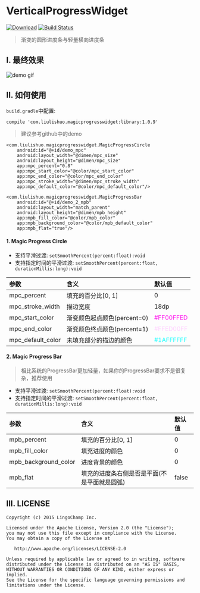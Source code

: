 # VerticalProgressWidget

[![Download][bintray_svg]][bintray_link]
[![Build Status][build_status_svg]][build_status_link]

> 渐变的圆形进度条与轻量横向进度条

## I. 最终效果

![demo gif][demo_gif]

## II. 如何使用

`build.gradle`中配置:

```
compile 'com.liulishuo.magicprogresswidget:library:1.0.9'
```

> 建议参考github中的demo

```
<com.liulishuo.magicprogresswidget.MagicProgressCircle
    android:id="@+id/demo_mpc"
    android:layout_width="@dimen/mpc_size"
    android:layout_height="@dimen/mpc_size"
    app:mpc_percent="0.8"
    app:mpc_start_color="@color/mpc_start_color"
    app:mpc_end_color="@color/mpc_end_color"
    app:mpc_stroke_width="@dimen/mpc_stroke_width"
    app:mpc_default_color="@color/mpc_default_color"/>

<com.liulishuo.magicprogresswidget.MagicProgressBar
    android:id="@+id/demo_2_mpb"
    android:layout_width="match_parent"
    android:layout_height="@dimen/mpb_height"
    app:mpb_fill_color="@color/mpb_color"
    app:mpb_background_color="@color/mpb_default_color"
    app:mpb_flat="true"/>
```

#### 1. Magic Progress Circle

- 支持平滑过渡: `setSmoothPercent(percent:float):void`
- 支持指定时间的平滑过渡: `setSmoothPercent(percent:float, durationMillis:long):void`

| 参数 | 含义 | 默认值 |
| :--- | :--- | :--- |
| mpc_percent | 填充的百分比[0, 1] | 0 |
| mpc_stroke_width | 描边宽度 | 18dp |
| mpc_start_color | 渐变颜色起点颜色(percent=0) | <font color="#FF00FFED">#FF00FFED</font> |
| mpc_end_color | 渐变颜色终点颜色(percent=1) | <font color="#FFED00FF">#FFED00FF</font> |
| mpc_default_color | 未填充部分的描边的颜色 | <font color="#1AFFFFFF">#1AFFFFFF</font> |

#### 2. Magic Progress Bar

> 相比系统的ProgressBar更加轻量，如果你的ProgressBar要求不是很复杂，推荐使用

- 支持平滑过渡: `setSmoothPercent(percent:float):void`
- 支持指定时间的平滑过渡: `setSmoothPercent(percent:float, durationMillis:long):void`

| 参数 | 含义 | 默认值 |
| :--- | :--- | :--- |
| mpb_percent | 填充的百分比[0, 1] | 0 |
| mpb_fill_color | 填充进度的颜色 | 0 |
| mpb_background_color | 进度背景的颜色 | 0 |
| mpb_flat | 填充的进度条右侧是否是平面(不是平面就是圆弧) | false |

## III. LICENSE

```
Copyright (c) 2015 LingoChamp Inc.

Licensed under the Apache License, Version 2.0 (the "License");
you may not use this file except in compliance with the License.
You may obtain a copy of the License at

   http://www.apache.org/licenses/LICENSE-2.0

Unless required by applicable law or agreed to in writing, software
distributed under the License is distributed on an "AS IS" BASIS,
WITHOUT WARRANTIES OR CONDITIONS OF ANY KIND, either express or implied.
See the License for the specific language governing permissions and
limitations under the License.
```

[demo_gif]: https://github.com/lingochamp/MagicProgressWidget/raw/master/art/demo2.gif
[bintray_svg]: https://api.bintray.com/packages/jacksgong/maven/MagicProgressWidget/images/download.svg
[bintray_link]: https://bintray.com/jacksgong/maven/MagicProgressWidget/_latestVersion
[build_status_svg]: https://travis-ci.org/lingochamp/MagicProgressWidget.svg?branch=master
[build_status_link]: https://travis-ci.org/lingochamp/MagicProgressWidget
